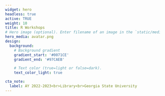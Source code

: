 ```yaml
---
widget: hero
headless: true
active: TRUE
weight: 10
title: R Workshops
# Hero image (optional). Enter filename of an image in the `static/media/` folder.
hero_media: avatar.png
design:
  background:
    # Background gradient
    gradient_start: '#0071CE'
    gradient_end: '#97CAEB'

    # Text color (true=light or false=dark).
    text_color_light: true

cta_note:
  label: AY 2022-2023<br>Library<br>Georgia State University
---
```



